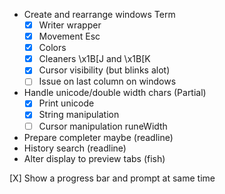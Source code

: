 * Create and rearrange windows Term
  * [X] Writer wrapper
  * [X] Movement Esc
  * [X] Colors
  * [X] Cleaners \x1B[J and \x1B[K
  * [X] Cursor visibility (but blinks alot)
  * [ ] Issue on last column on windows
* Handle unicode/double width chars (Partial)
  * [X] Print unicode
  * [X] String manipulation
  * [ ] Cursor manipulation runeWidth
* Prepare completer maybe (readline)
* History search (readline)
* Alter display to preview tabs (fish)

[X] Show a progress bar and prompt at same time
